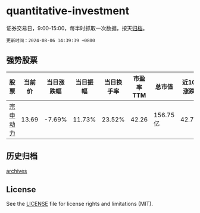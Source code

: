 # quantitative-investment

证券交易日，9:00-15:00，每半时抓取一次数据，按天[归档](archives)。

`更新时间：2024-08-06 14:39:39 +0800`

## 强势股票

|股票|当前价|当日涨跌幅|当日振幅|当日换手率|市盈率TTM|总市值|近10日涨跌幅|
|----|----|----|----|----|----|----|----|
|[宗申动力](https://xueqiu.com/S/SZ001696)|13.69|-7.69%|11.73%|23.52%|42.26|156.75亿|42.75%|

## 历史归档

[archives](archives)

## License

See the [LICENSE](LICENSE) file for license rights and limitations (MIT).